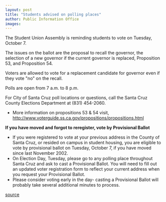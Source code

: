 ```yaml
---
layout: post
title: "Students advised on polling places"
author: Public Information Office
images:
---
```


The Student Union Assembly is reminding students to vote on Tuesday, October 7.

The issues on the ballot are the proposal to recall the governor, the selection of a new governor if the current governor is replaced, Proposition 53, and Proposition 54.

Voters are allowed to vote for a replacement candidate for governor even if they vote "no" on the recall.

Polls are open from 7 a.m. to 8 p.m.

For City of Santa Cruz poll locations or questions, call the Santa Cruz County Elections Department at (831) 454-2060.

* More information on propositions 53 & 54 visit, <http://www.voterguide.ss.ca.gov/propositions/propositions.html>

**If you have moved and forgot to reregister, vote by Provisional Ballot**

* If you were registered to vote at your previous address in the County of Santa Cruz, or resided on campus in student housing, you are eligible to vote by provisional ballot on Tuesday, October 7, if you have moved since last November 2002.
* On Election Day, Tuesday, please go to any polling place throughout Santa Cruz and ask to cast a Provisional Ballot. You will need to fill out an updated voter registration form to reflect your current address when you request your Provisional Ballot.
* Please consider voting early in the day- casting a Provisional Ballot will probably take several additional minutes to process.  

[source](http://www1.ucsc.edu/currents/03-04/10-06/voting.html "Permalink to voting")
